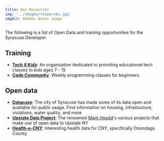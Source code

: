 ```yaml
---
title: Dev Resources
img: '../images/resources.jpg'
imgAlt: WebDev Books image
---
```


The following is a list of Open Data and training opportunities for the Syracuse Developer.

## Training

- **[Tech 4 Kidz](https://tech4kidz.net)**:
  An organization dedicated to providing educational tech classes to kids ages 7 - 15
- **[Code Community](https://codecommunity.io)**: Weekly programming classes for beginners

## Open data

- **[Datacuse](http://data.syrgov.net)**: The city of Syracuse has made some of its data open and available for public usage. Find information on housing, infrastucture, violations, water quality, and more
- **[Upstate Data Project](https://dataupstate.org/projects/)**: The renowned [Mark Headd](https://twitter.com/mheadd)'s various projects that make use of open data to Upstate NY
- **[Health-e-CNY](http://www.healthecny.org/index.php?module=Tiles&controller=index&action=display&alias=OnondagaData)**: Interesting health data for CNY, specifically Onondaga County
